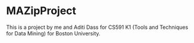 # MAZipProject

This is a project by me and Aditi Dass for CS591 K1 (Tools and Techniques for Data Mining) for Boston University.
